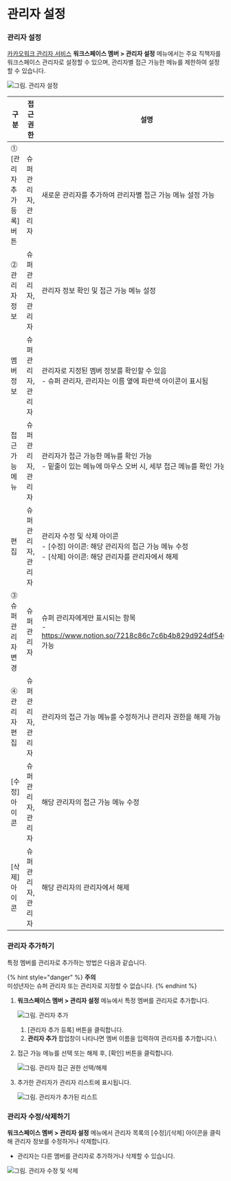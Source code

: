 # 관리자 설정

### 관리자 설정

[카카오워크 관리자 서비스](https://admin.kakaowork.com/) **워크스페이스 멤버 > 관리자 설정** 메뉴에서는 주요 직책자를 워크스페이스 관리자로 설정할 수 있으며, 관리자별 접근 가능한 메뉴를 제한하여 설정할 수 있습니다.

![그림. 관리자 설정](https://s3-us-west-2.amazonaws.com/secure.notion-static.com/11a92095-46a1-4be5-bd5e-c51593a8b4e1/%EA%B4%80%EB%A6%AC%EC%9E%90\_%EC%84%A4%EC%A0%95\_\(1\).png)

| 구분                | 접근 권한       | 설명                                                                                        |
| ----------------- | ----------- | ----------------------------------------------------------------------------------------- |
| ⓵ [관리자 추가 등록] 버튼 | 슈퍼 관리자, 관리자 | 새로운 관리자를 추가하여 관리자별 접근 가능 메뉴 설정 가능                                                         |
| ⓶ 관리자 정보          | 슈퍼 관리자, 관리자 | 관리자 정보 확인 및 접근 가능 메뉴 설정                                                                   |
|     멤버 정보         | 슈퍼 관리자, 관리자 | <p>관리자로 지정된 멤버 정보를 확인할 수 있음<br>- 슈퍼 관리자, 관리자는 이름 옆에 파란색 아이콘이 표시됨</p>                      |
|     접근 가능 메뉴      | 슈퍼 관리자, 관리자 | <p>관리자가 접근 가능한 메뉴를 확인 가능<br>- 밑줄이 있는 메뉴에 마우스 오버 시, 세부 접근 메뉴를 확인 가능</p>                    |
|     편집            | 슈퍼 관리자, 관리자 | <p>관리자 수정 및 삭제 아이콘<br>- [수정] 아이콘: 해당 관리자의 접근 가능 메뉴 수정<br>- [삭제] 아이콘: 해당 관리자를 관리자에서 해제</p> |
| ⓷ 슈퍼관리자 변경        | 슈퍼 관리자      | <p>슈퍼 관리자에게만 표시되는 항목<br>- https://www.notion.so/7218c86c7c6b4b829d924df5469adcda 가능</p>   |
| ⓸ 관리자 편집          | 슈퍼 관리자, 관리자 | 관리자의 접근 가능 메뉴를 수정하거나 관리자 권한을 해제 가능                                                        |
|     [수정] 아이콘     | 슈퍼 관리자, 관리자 | 해당 관리자의 접근 가능 메뉴 수정                                                                       |
|     [삭제] 아이콘     | 슈퍼 관리자, 관리자 | 해당 관리자의 관리자에서 해제                                                                          |

### 관리자 추가하기

특정 멤버를 관리자로 추가하는 방법은 다음과 같습니다.

{% hint style="danger" %}
**주의**\
미성년자는 슈퍼 관리자 또는 관리자로 지정할 수 없습니다.
{% endhint %}

1.  **워크스페이스 멤버 > 관리자 설정** 메뉴에서 특정 멤버를 관리자로 추가합니다.

    ![그림. 관리자 추가](https://s3-us-west-2.amazonaws.com/secure.notion-static.com/a8ba8cd0-21c9-4653-9e1d-9ad085ea7d18/Untitled.png)

    1. [관리자 추가 등록] 버튼을 클릭합니다.
    2. **관리자 추가** 팝업창이 나타나면 멤버 이름을 입력하여 관리자를 추가합니다.\

2.  접근 가능 메뉴를 선택 또는 해제 후, [확인] 버튼을 클릭합니다.

    ![그림. 관리자 접근 권한 선택/해제](https://s3-us-west-2.amazonaws.com/secure.notion-static.com/fddb6edc-997b-4bb8-947a-a6411e1bdd32/Untitled.png)
3.  추가한 관리자가 관리자 리스트에 표시됩니다.

    ![그림. 관리자가 추가된 리스트](https://s3-us-west-2.amazonaws.com/secure.notion-static.com/1dd89553-7b27-4238-a1d8-72cbddbe7ad4/Untitled.png)

### 관리자 수정/삭제하기

**워크스페이스 멤버 > 관리자 설정** 메뉴에서 관리자 목록의 [수정]/[삭제] 아이콘을 클릭해 관리자 정보를 수정하거나 삭제합니다.

* 관리자는 다른 멤버를 관리자로 추가하거나 삭제할 수 있습니다.

![그림. 관리자 수정 및 삭제](https://s3-us-west-2.amazonaws.com/secure.notion-static.com/f8a61aa3-f8c8-47b1-9566-44ad209d6abe/Untitled.png)
